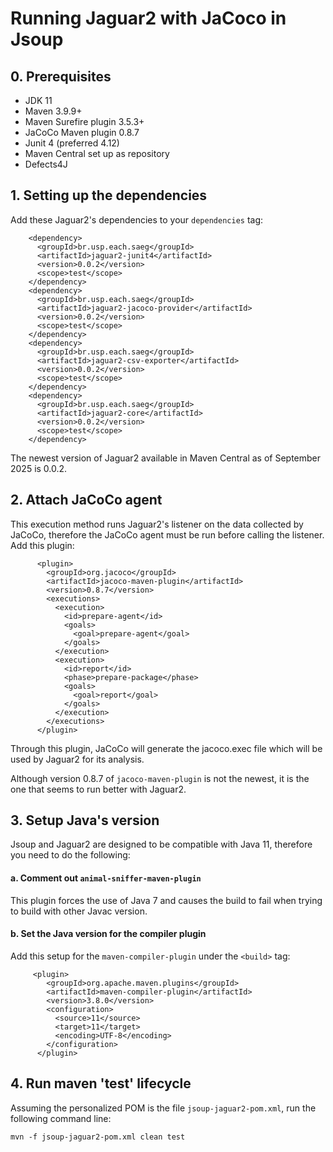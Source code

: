 # Running Jaguar2 with JaCoco in Jsoup
## 0. Prerequisites 
* JDK 11
* Maven 3.9.9+
* Maven Surefire plugin 3.5.3+
* JaCoCo Maven plugin 0.8.7
* Junit 4 (preferred 4.12)
* Maven Central set up as repository
* Defects4J

## 1. Setting up the dependencies 
Add these Jaguar2's dependencies to your `dependencies` tag:

```
    <dependency>
      <groupId>br.usp.each.saeg</groupId>
      <artifactId>jaguar2-junit4</artifactId>
      <version>0.0.2</version>
      <scope>test</scope>
    </dependency>
    <dependency>
      <groupId>br.usp.each.saeg</groupId>
      <artifactId>jaguar2-jacoco-provider</artifactId>
      <version>0.0.2</version>
      <scope>test</scope>
    </dependency>
    <dependency>
      <groupId>br.usp.each.saeg</groupId>
      <artifactId>jaguar2-csv-exporter</artifactId>
      <version>0.0.2</version>
      <scope>test</scope>
    </dependency>
    <dependency>
      <groupId>br.usp.each.saeg</groupId>
      <artifactId>jaguar2-core</artifactId>
      <version>0.0.2</version>
      <scope>test</scope>
    </dependency>
```
The newest version of Jaguar2 available in Maven Central as of September 2025 is 0.0.2.

## 2. Attach JaCoCo agent
This execution method runs Jaguar2's listener on the data collected by JaCoCo, therefore the JaCoCo agent must be run before calling the listener. Add this plugin:
```
      <plugin>
        <groupId>org.jacoco</groupId>
        <artifactId>jacoco-maven-plugin</artifactId>
        <version>0.8.7</version>
        <executions>
          <execution>
            <id>prepare-agent</id>
            <goals>
              <goal>prepare-agent</goal>
            </goals>
          </execution>
          <execution>
            <id>report</id>
            <phase>prepare-package</phase>
            <goals>
              <goal>report</goal>
            </goals>
          </execution>
        </executions>
      </plugin>
```
Through this plugin, JaCoCo will generate the jacoco.exec file which will be used by Jaguar2 for its analysis.

Although version 0.8.7 of `jacoco-maven-plugin` is not the newest, it is the one that seems to run better with Jaguar2.

## 3. Setup Java's version
Jsoup and Jaguar2 are designed to be compatible with Java 11, therefore you need to do the following:

#### a. Comment out `animal-sniffer-maven-plugin` 
This plugin forces the use of Java 7 and causes the build to fail when trying to build with other Javac version.
#### b. Set the Java version for the compiler plugin
Add this setup for the `maven-compiler-plugin` under the `<build>` tag:
```
     <plugin>
        <groupId>org.apache.maven.plugins</groupId>
        <artifactId>maven-compiler-plugin</artifactId>
        <version>3.8.0</version>
        <configuration>
          <source>11</source>
          <target>11</target>
          <encoding>UTF-8</encoding>
        </configuration>
      </plugin> 
```
## 4. Run maven 'test' lifecycle
Assuming the personalized POM is the file `jsoup-jaguar2-pom.xml`, run the following command line:
```
mvn -f jsoup-jaguar2-pom.xml clean test
```
